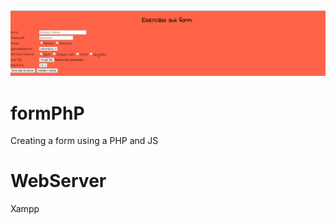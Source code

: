 <img src="Screenshot (27).png"/>




# formPhP
Creating a form using a PHP and JS 
# WebServer
Xampp
